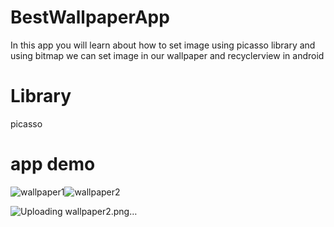 # BestWallpaperApp

In this app you will learn about how to set image using picasso library and using bitmap we can set image in our wallpaper and recyclerview in android

# Library 
picasso

# app demo

![wallpaper1](https://user-images.githubusercontent.com/109209762/178772882-688c9236-a511-47cd-98f4-58407f72aa31.png)![wallpaper2](https://user-images.githubusercontent.com/109209762/178772910-b1fa8e49-9321-4580-8463-1b6ba18fcc87.png)

![Uploading wallpaper2.png…]()
